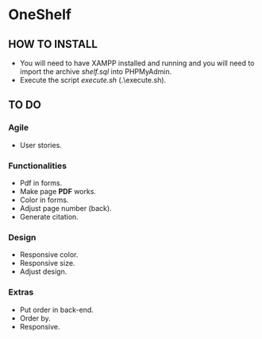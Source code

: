 # OneShelf

## HOW TO INSTALL

- You will need to have XAMPP installed and running and you will need to import the archive _shelf.sql_ into PHPMyAdmin. 
- Execute the script _execute.sh_ (.\execute.sh).

## TO DO

### Agile
- User stories.


### Functionalities
- Pdf in forms.
- Make page __PDF__ works.
- Color in forms.
- Adjust page number (back).
- Generate citation.


### Design
- Responsive color.
- Responsive size.
- Adjust design.


### Extras
- Put order in back-end.
- Order by.
- Responsive.
